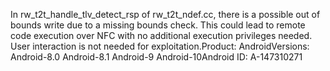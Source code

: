 In rw_t2t_handle_tlv_detect_rsp of rw_t2t_ndef.cc, there is a possible out of bounds write due to a missing bounds check. This could lead to remote code execution over NFC with no additional execution privileges needed. User interaction is not needed for exploitation.Product: AndroidVersions: Android-8.0 Android-8.1 Android-9 Android-10Android ID: A-147310271